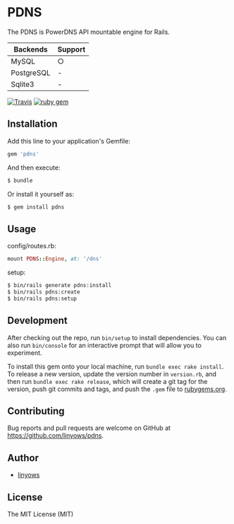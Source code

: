 PDNS
=======

The PDNS is PowerDNS API mountable engine for Rails.

Backends   | Support
--------   | -------
MySQL      | ○
PostgreSQL | -
Sqlite3    | -

[![Travis](https://img.shields.io/travis/linyows/pdns.svg?style=flat-square)](https://travis-ci.org/linyows/pdns)
[![ruby gem](https://img.shields.io/gem/v/pdns.svg?style=flat-square)](https://rubygems.org/gems/pdns)

Installation
------------

Add this line to your application's Gemfile:

```rb
gem 'pdns'
```

And then execute:

```sh
$ bundle
```

Or install it yourself as:

```sh
$ gem install pdns
```

Usage
-----

config/routes.rb:

```rb
mount PDNS::Engine, at: '/dns'
```

setup:

```sh
$ bin/rails generate pdns:install
$ bin/rails pdns:create
$ bin/rails pdns:setup
```

Development
-----------

After checking out the repo, run `bin/setup` to install dependencies. You can also run `bin/console` for an interactive prompt that will allow you to experiment.

To install this gem onto your local machine, run `bundle exec rake install`. To release a new version, update the version number in `version.rb`, and then run `bundle exec rake release`, which will create a git tag for the version, push git commits and tags, and push the `.gem` file to [rubygems.org](https://rubygems.org).

Contributing
------------

Bug reports and pull requests are welcome on GitHub at https://github.com/linyows/pdns.

Author
------

- [linyows](https://github.com/linyows)

License
-------

The MIT License (MIT)
